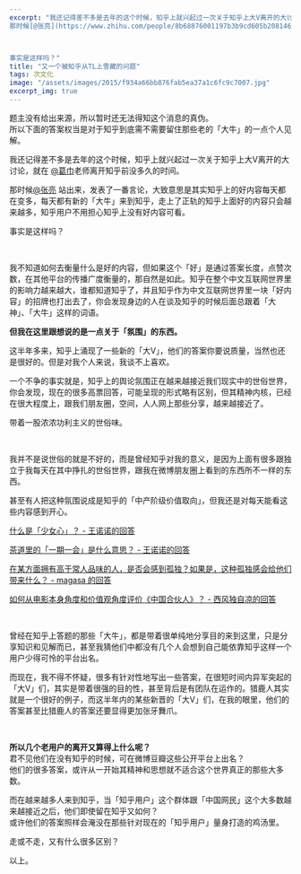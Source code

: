 ```yaml
---
excerpt: "我还记得差不多是去年的这个时候，知乎上就兴起过一次关于知乎上大V离开的大讨论，就在 [@葛巾](https://www.zhihu.com/people/2d6717f820b2fc9e6450b0a3ff7542eb)老师离开知乎前没多久的时间。<br>
那时候[@张亮](https://www.zhihu.com/people/8b68876001197b3b9cd605b20814616f) 站出来，发表了一番言论，大致意思是其实知乎上的好内容每天都在变多，每天都有新的「大牛」来到知乎，走上了正轨的知乎上面好的内容只会越来越多，知乎用户不用担心知乎上没有好内容可看。



事实是这样吗？"
title: "又一个被知乎从TL上雪藏的问题"
tags: 次文化
image: "/assets/images/2015/f934a66bb876fab5ea37a1c6fc9c7007.jpg"
excerpt_img: true
---
```


题主没有给出来源，所以暂时还无法得知这个消息的真伪。  
所以下面的答案权当是对于知乎到底需不需要留住那些老的「大牛」的一点个人见解。

我还记得差不多是去年的这个时候，知乎上就兴起过一次关于知乎上大V离开的大讨论，就在 [@葛巾](https://www.zhihu.com/people/2d6717f820b2fc9e6450b0a3ff7542eb)老师离开知乎前没多久的时间。

那时候[@张亮](https://www.zhihu.com/people/8b68876001197b3b9cd605b20814616f) 站出来，发表了一番言论，大致意思是其实知乎上的好内容每天都在变多，每天都有新的「大牛」来到知乎，走上了正轨的知乎上面好的内容只会越来越多，知乎用户不用担心知乎上没有好内容可看。

事实是这样吗？

<br>

我不知道如何去衡量什么是好的内容，但如果这个「好」是通过答案长度，点赞次数，在其他平台的传播广度衡量的，那自然是如此。知乎在整个中文互联网世界里的影响力越来越大，谁都知道知乎了，并且知乎作为中文互联网世界里一块「好内容」的招牌也打出去了，你会发现身边的人在谈及知乎的时候后面总跟着「大神」、「大牛」这样的词语。

**但我在这里跟想说的是一点关于「氛围」的东西。**

这半年多来，知乎上涌现了一些新的「大V」，他们的答案你要说质量，当然也还是很好的。但是对我个人来说，我谈不上喜欢。

一个不争的事实就是，知乎上的舆论氛围正在越来越接近我们现实中的世俗世界，你会发现，现在的很多高票回答，可能呈现的形式略有区别，但其精神内核，已经在很大程度上，跟我们朋友圈，空间，人人网上那些分享，越来越接近了。

带着一股浓浓功利主义的世俗味。

<br>

我并不是说世俗的就是不好的，而是曾经知乎对我的意义，是因为上面有很多跟独立于我每天在其中挣扎的世俗世界，跟我在微博朋友圈上看到的东西所不一样的东西。 

甚至有人把这种氛围说成是知乎的「中产阶级价值取向」，但我还是对每天能看这些内容感到开心。  

[什么是「少女心」？ - 王诺诺的回答](https://www.zhihu.com/question/20996727/answer/26118959)  

[茶道里的「一期一会」是什么意思？ - 王诺诺的回答](https://www.zhihu.com/question/20061540/answer/38954328)  

[在某方面拥有高于常人品味的人，是否会感到孤独？如果是，这种孤独感会给他们带来什么？ - magasa 的回答](https://www.zhihu.com/question/25583667/answer/31215801)  

[如何从电影本身角度和价值观角度评价《中国合伙人》？ - 西风独自凉的回答](https://www.zhihu.com/question/22896279/answer/24047330)

<br>

曾经在知乎上答题的那些「大牛」，都是带着很单纯地分享目的来到这里，只是分享知识和见解而已，甚至我猜他们中都没有几个人会想到自己能依靠知乎这样一个用户少得可怜的平台出名。

而现在，我不得不怀疑，很多有针对性地写出一些答案，在很短时间内异军突起的「大V」们，其实是带着很强的目的性，甚至背后是有团队在运作的。猎鹿人其实就是一个很好的例子，而这半年内的某些新晋的「大V」们，在我的眼里，他们的答案甚至比猎鹿人的答案还要显得更加张牙舞爪。

<br>

**所以几个老用户的离开又算得上什么呢？**  
君不见他们在没有知乎的时候，可在微博豆瓣这些公开平台上出名？  
他们的很多答案，或许从一开始其精神和思想就不适合这个世界真正的那些大多数。

而在越来越多人来到知乎，当「知乎用户」这个群体跟「中国网民」这个大多数越来越接近之后，他们即使留在知乎又如何？  
或许他们的答案照样会淹没在那些针对现在的「知乎用户」量身打造的鸡汤里。

走或不走，又有什么很多区别？

以上。
